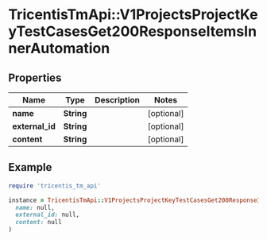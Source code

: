 # TricentisTmApi::V1ProjectsProjectKeyTestCasesGet200ResponseItemsInnerAutomation

## Properties

| Name | Type | Description | Notes |
| ---- | ---- | ----------- | ----- |
| **name** | **String** |  | [optional] |
| **external_id** | **String** |  | [optional] |
| **content** | **String** |  | [optional] |

## Example

```ruby
require 'tricentis_tm_api'

instance = TricentisTmApi::V1ProjectsProjectKeyTestCasesGet200ResponseItemsInnerAutomation.new(
  name: null,
  external_id: null,
  content: null
)
```

